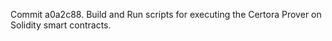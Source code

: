 Commit a0a2c88.                    Build and Run scripts for executing the Certora Prover on Solidity smart contracts.